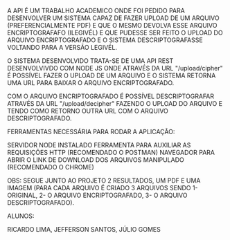 A API É UM TRABALHO ACADEMICO ONDE FOI PEDIDO PARA
DESENVOLVER UM SISTEMA CAPAZ DE FAZER UPLOAD DE UM ARQUIVO (PREFERENCIALMENTE PDF)
E QUE O MESMO DEVOLVA ESSE ARQUIVO ENCRIPTOGRAFAFO (ILEGIVÉL)
E QUE PUDESSE SER FEITO O UPLOAD DO ARQUIVO ENCRIPTOGRAFADO E O SISTEMA DESCRIPTOGRAFASSE
VOLTANDO PARA A VERSÃO LEGIVÉL.

O SISTEMA DESENVOLVIDO TRATA-SE DE UMA API REST DESENVOLVIVDO COM NODE JS
ONDE ATRAVÉS DA URL "/upload/cipher" É POSSÍVEL FAZER O UPLOAD DE UM ARQUIVO
E O SISTEMA RETORNA UMA URL PARA BAIXAR O ARQUIVO ENCRIPTOGRAFADO.

COM O ARQUIVO ENCRIPTOGRAFADO É POSSÍVEL DESCRIPTOGRAFAR ATRAVÉS DA URL "/upload/decipher"
FAZENDO O UPLOAD DO ARQUIVO E TENDO COMO RETORNO OUTRA URL COM O ARQUIVO DESCRIPTOGRAFADO.

FERRAMENTAS NECESSÁRIA PARA RODAR A APLICAÇÃO:

SERVIDOR NODE INSTALADO
FERRAMENTA PARA AUXILIAR AS REQUISIÇÕES HTTP (RECOMENDADO O POSTMAN)
NAVEGADOR PARA ABRIR O LINK DE DOWNLOAD DOS ARQUIVOS MANIPULADO (RECOMENDADO O CHROME)

OBS: SEGUE JUNTO AO PROJETO 2 RESULTADOS, UM PDF E UMA IMAGEM (PARA CADA ARQUIVO É CRIADO 3 ARQUIVOS SENDO 1- ORIGINAL, 2- O ARQUIVO ENCRIPTOGRAFADO, 3- O ARQUIVO DESCRIPTOGRAFADO).

ALUNOS: 

RICARDO LIMA,
JEFFERSON SANTOS,
JÚLIO GOMES
